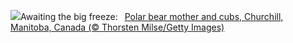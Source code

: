 ![](https://www.bing.com/th?id=OHR.MilsePolarBear_EN-US1615028560_UHD.jpg&w=1000)Awaiting the big freeze:&nbsp;&ensp;[Polar bear mother and cubs, Churchill, Manitoba, Canada (© Thorsten Milse/Getty Images)](https://www.bing.com/th?id=OHR.MilsePolarBear_EN-US1615028560_UHD.jpg)
<br><br/>

